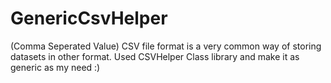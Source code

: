 # GenericCsvHelper
(Comma Seperated Value) CSV file format is a very common way of storing datasets in other format. Used CSVHelper Class library and make it as generic as my need :)
